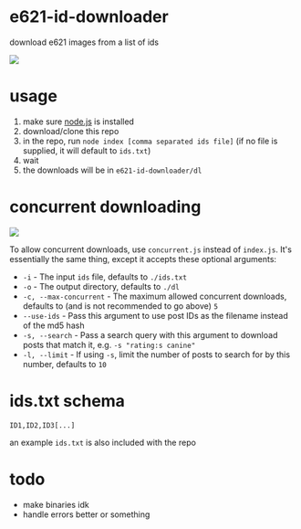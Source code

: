 # e621-id-downloader
download e621 images from a list of ids

![](https://i.imgur.com/bWWClX6.gif)

# usage
1. make sure [node.js](https://nodejs.org/) is installed
2. download/clone this repo
3. in the repo, run `node index [comma separated ids file]` (if no file is supplied, it will default to `ids.txt`)
4. wait
5. the downloads will be in `e621-id-downloader/dl`

# concurrent downloading

![](https://thumbs.gfycat.com/NaiveSeveralFlies-size_restricted.gif)

To allow concurrent downloads, use `concurrent.js` instead of `index.js`. It's essentially the same thing,
except it accepts these optional arguments:

- `-i` - The input `ids` file, defaults to `./ids.txt`
- `-o` - The output directory, defaults to `./dl`
- `-c, --max-concurrent` - The maximum allowed concurrent downloads, defaults to (and is not recommended to go above) `5`
- `--use-ids` - Pass this argument to use post IDs as the filename instead of the md5 hash
- `-s, --search` - Pass a search query with this argument to download posts that match it, e.g. `-s "rating:s canine"`
- `-l, --limit` - If using `-s`, limit the number of posts to search for by this number, defaults to `10` 

# ids.txt schema
`ID1,ID2,ID3[...]`

an example `ids.txt` is also included with the repo

# todo
* make binaries idk
* handle errors better or something
